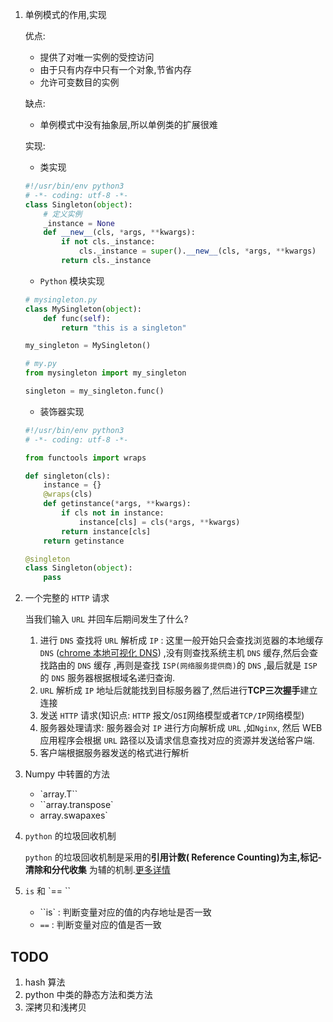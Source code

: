 1. 单例模式的作用,实现

   优点:

   * 提供了对唯一实例的受控访问
   * 由于只有内存中只有一个对象,节省内存
   * 允许可变数目的实例

   缺点:

   * 单例模式中没有抽象层,所以单例类的扩展很难

   实现:

   * 类实现

   ```python
   #!/usr/bin/env python3
   # -*- coding: utf-8 -*-
   class Singleton(object):
       # 定义实例
       _instance = None
       def __new__(cls, *args, **kwargs):
           if not cls._instance:
               cls._instance = super().__new__(cls, *args, **kwargs)
           return cls._instance
   ```

   * `Python` 模块实现

   ```python
   # mysingleton.py
   class MySingleton(object):
       def func(self):
           return "this is a singleton"
   
   my_singleton = MySingleton()
   
   # my.py
   from mysingleton import my_singleton
   
   singleton = my_singleton.func()
   ```

   * 装饰器实现

   ```python
   #!/usr/bin/env python3
   # -*- coding: utf-8 -*-
   
   from functools import wraps
   
   def singleton(cls):
       instance = {}
       @wraps(cls)
       def getinstance(*args, **kwargs):
           if cls not in instance:
               instance[cls] = cls(*args, **kwargs)
           return instance[cls]
       return getinstance
   
   @singleton
   class Singleton(object):
       pass
   ```

2. 一个完整的 `HTTP` 请求

   当我们输入 `URL` 并回车后期间发生了什么?

   1. 进行 `DNS` 查找将 `URL` 解析成 `IP` : 这里一般开始只会查找浏览器的本地缓存 `DNS` ([chrome 本地可视化 DNS](chrome://net-internals/#dns)) ,没有则查找系统主机 `DNS` 缓存,然后会查找路由的 `DNS` 缓存 ,再则是查找 `ISP(网络服务提供商)`的 `DNS` ,最后就是 `ISP` 的 `DNS` 服务器根据根域名递归查询.
   2. `URL` 解析成 `IP` 地址后就能找到目标服务器了,然后进行**TCP三次握手**建立连接
   3. 发送 `HTTP` 请求(知识点: `HTTP` 报文/`OSI`网络模型或者`TCP/IP`网络模型) 
   4. 服务器处理请求: 服务器会对 `IP` 进行方向解析成 `URL` ,如`Nginx`, 然后 WEB 应用程序会根据 `URL` 路径以及请求信息查找对应的资源并发送给客户端.
   5. 客户端根据服务器发送的格式进行解析

3. Numpy 中转置的方法
   * `array.T``
   * ``array.transpose`
   * array.swapaxes`

4. `python` 的垃圾回收机制

   `python` 的垃圾回收机制是采用的**引用计数( Reference Counting)**为主,**标记-清除**和**分代收集** 为辅的机制.[更多详情](https://foofish.net/python-gc.html)

5. `is` 和 `== ``
   * ``is` : 判断变量对应的值的内存地址是否一致
   * `==` : 判断变量对应的值是否一致

## TODO

1. hash 算法
2. python 中类的静态方法和类方法
3. 深拷贝和浅拷贝